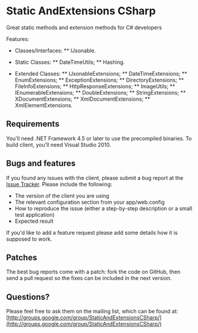 # Static AndExtensions CSharp
Great static methods and extension methods for C# developers

Features:

* Classes/Interfaces:
** IJsonable.

* Static Classes:
** DateTimeUtils;
** Hashing.

* Extended Classes:
** IJsonableExtensions;
** DateTimeExtensions;
** EnumExtensions;
** ExceptionExtensions;
** DirectoryExtensions;
** FileInfoExtensions;
** HttpResponseExtensions;
** ImageUtils;
** IEnumerableExtensions;
** DoubleExtensions;
** StringExtensions;
** XDocumentExtensions;
** XmlDocumentExtensions;
** XmlElementExtensions.

## Requirements

You'll need .NET Framework 4.5 or later to use the precompiled binaries. To build client, you'll need Visual Studio 2010.

## Bugs and features

If you found any issues with the client, please submit a bug report at the [Issue Tracker](https://github.com/PTangeL/StaticAndExtensionsCSharp/issues). Please include the following:

- The version of the client you are using
- The relevant configuration section from your app/web.config
- How to reproduce the issue (either a step-by-step description or a small test application)
- Expected result

If you'd like to add a feature request please add some details how it is supposed to work.

## Patches

The best bug reports come with a patch: fork the code on GitHub, then send a pull request so the fixes can be included in the next version.

## Questions?

Please feel free to ask them on the mailing list, which can be found at: [http://groups.google.com/group/StaticAndExtensionsCSharp/](http://groups.google.com/group/StaticAndExtensionsCSharp/)
